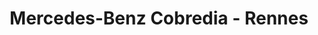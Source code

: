 ---
title: "Mercedes-Benz Cobredia - Rennes"
url: /saint-gregoire/mercedes-benz-cobredia-rennes/
shop: voiture
---